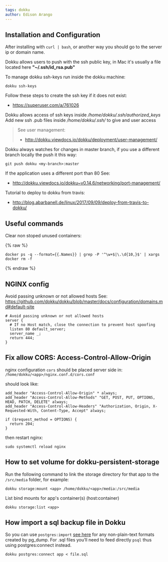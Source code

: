 ```yaml
---
tags: dokku
author: Edison Arango
---
```


## Installation and Configuration

After installing with `curl | bash`, or another way you should go to the server ip or domain name.

Dokku allows users to push with the ssh public key, in Mac it's usually a file located here **"~/.ssh/id_rsa.pub"**

To manage dokku ssh-keys run inside the dokku machine:

```
dokku ssh-keys
```

Follow these steps to create the ssh key if it does not exist:

- https://superuser.com/a/761026

Dokku allows access of ssh keys inside */home/dokku/.ssh/authorized_keys*
Add new ssh .pub files inside */home/dokku/.ssh/* to give and user access

> See user management:
> - http://dokku.viewdocs.io/dokku/deployment/user-management/

Dokku always watches for changes in master branch, if you use a different branch locally the push it this way:

```
git push dokku <my-branch>:master
```

If the application uses a different port than 80 See: 
- http://dokku.viewdocs.io/dokku~v0.14.6/networking/port-management/

Tutorial to deploy to dokku from travis:
- http://blog.abarbanell.de/linux/2017/09/09/deploy-from-travis-to-dokku/

## Useful commands

Clear non stoped unused containers:

{% raw %}
```
docker ps -q --format={{.Names}} | grep -P '^\w+$|\.\d{10,}$' | xargs docker rm -f
```
{% endraw %}

## NGINX config

Avoid passing unknown or not allowed hosts
See: https://github.com/dokku/dokku/blob/master/docs/configuration/domains.md#default-site

```
# Avoid passing unknown or not allowed hosts
server {
  # If no Host match, close the connection to prevent host spoofing
  listen 80 default_server;
  server_name _;
  return 444;
}
```

## Fix allow CORS: Access-Control-Allow-Origin  

nginx configuration `cors` should be placed server side in: `/home/dokku/<app>/nginx.conf.d/cors.conf`

should look like:

```
add_header "Access-Control-Allow-Origin" * always;
add_header "Access-Control-Allow-Methods" "GET, POST, PUT, OPTIONS, HEAD, PATCH, DELETE" always;
add_header "Access-Control-Allow-Headers" "Authorization, Origin, X-Requested-With, Content-Type, Accept" always;

if ($request_method = OPTIONS) {
  return 204;
}
```
then restart nginx:

`sudo systemctl reload nginx`

## How to set volume for dokku-persistent-storage

Run the following command to link the storage directory for that app to the `/src/media` folder, for example:

`dokku storage:mount <app> /home/dokku/<app>/media:/src/media`

List bind mounts for app's container(s) (host:container)

`dokku storage:list <app>`


## How import a sql backup file in Dokku

So you can use `postgres:import` [see here](https://github.com/dokku/dokku-postgres#import-a-dump-into-the-postgres-service-database) for any non-plain-text formats created by pg_dump. For .sql files you’ll need to feed directly `psql` thus using postgres:connect instead.

`dokku postgres:connect app < file.sql`
